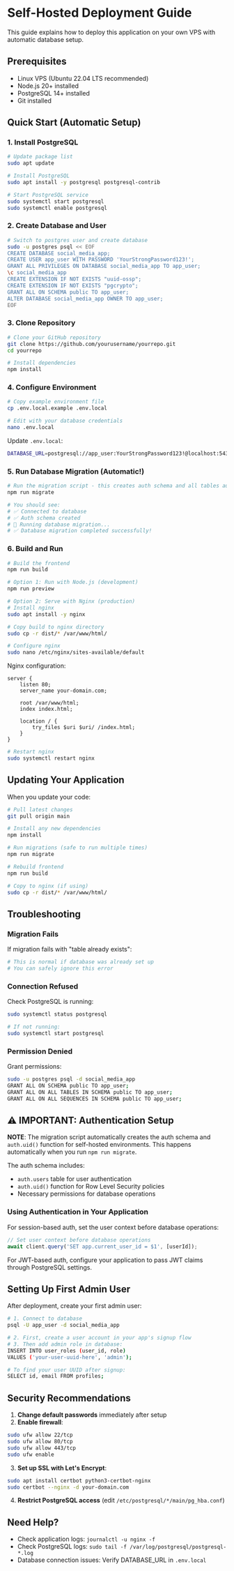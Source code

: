 # Self-Hosted Deployment Guide

This guide explains how to deploy this application on your own VPS with automatic database setup.

## Prerequisites

- Linux VPS (Ubuntu 22.04 LTS recommended)
- Node.js 20+ installed
- PostgreSQL 14+ installed
- Git installed

## Quick Start (Automatic Setup)

### 1. Install PostgreSQL

```bash
# Update package list
sudo apt update

# Install PostgreSQL
sudo apt install -y postgresql postgresql-contrib

# Start PostgreSQL service
sudo systemctl start postgresql
sudo systemctl enable postgresql
```

### 2. Create Database and User

```bash
# Switch to postgres user and create database
sudo -u postgres psql << EOF
CREATE DATABASE social_media_app;
CREATE USER app_user WITH PASSWORD 'YourStrongPassword123!';
GRANT ALL PRIVILEGES ON DATABASE social_media_app TO app_user;
\c social_media_app
CREATE EXTENSION IF NOT EXISTS "uuid-ossp";
CREATE EXTENSION IF NOT EXISTS "pgcrypto";
GRANT ALL ON SCHEMA public TO app_user;
ALTER DATABASE social_media_app OWNER TO app_user;
EOF
```

### 3. Clone Repository

```bash
# Clone your GitHub repository
git clone https://github.com/yourusername/yourrepo.git
cd yourrepo

# Install dependencies
npm install
```

### 4. Configure Environment

```bash
# Copy example environment file
cp .env.local.example .env.local

# Edit with your database credentials
nano .env.local
```

Update `.env.local`:
```bash
DATABASE_URL=postgresql://app_user:YourStrongPassword123!@localhost:5432/social_media_app
```

### 5. Run Database Migration (Automatic!)

```bash
# Run the migration script - this creates auth schema and all tables automatically
npm run migrate

# You should see:
# ✅ Connected to database
# ✅ Auth schema created
# 🚀 Running database migration...
# ✅ Database migration completed successfully!
```

### 6. Build and Run

```bash
# Build the frontend
npm run build

# Option 1: Run with Node.js (development)
npm run preview

# Option 2: Serve with Nginx (production)
# Install nginx
sudo apt install -y nginx

# Copy build to nginx directory
sudo cp -r dist/* /var/www/html/

# Configure nginx
sudo nano /etc/nginx/sites-available/default
```

Nginx configuration:
```nginx
server {
    listen 80;
    server_name your-domain.com;
    
    root /var/www/html;
    index index.html;
    
    location / {
        try_files $uri $uri/ /index.html;
    }
}
```

```bash
# Restart nginx
sudo systemctl restart nginx
```

## Updating Your Application

When you update your code:

```bash
# Pull latest changes
git pull origin main

# Install any new dependencies
npm install

# Run migrations (safe to run multiple times)
npm run migrate

# Rebuild frontend
npm run build

# Copy to nginx (if using)
sudo cp -r dist/* /var/www/html/
```

## Troubleshooting

### Migration Fails

If migration fails with "table already exists":
```bash
# This is normal if database was already set up
# You can safely ignore this error
```

### Connection Refused

Check PostgreSQL is running:
```bash
sudo systemctl status postgresql

# If not running:
sudo systemctl start postgresql
```

### Permission Denied

Grant permissions:
```bash
sudo -u postgres psql -d social_media_app
GRANT ALL ON SCHEMA public TO app_user;
GRANT ALL ON ALL TABLES IN SCHEMA public TO app_user;
GRANT ALL ON ALL SEQUENCES IN SCHEMA public TO app_user;
```

## ⚠️ IMPORTANT: Authentication Setup

**NOTE**: The migration script automatically creates the auth schema and `auth.uid()` function for self-hosted environments. This happens automatically when you run `npm run migrate`.

The auth schema includes:
- `auth.users` table for user authentication
- `auth.uid()` function for Row Level Security policies
- Necessary permissions for database operations

### Using Authentication in Your Application

For session-based auth, set the user context before database operations:

```javascript
// Set user context before database operations
await client.query('SET app.current_user_id = $1', [userId]);
```

For JWT-based auth, configure your application to pass JWT claims through PostgreSQL settings.

## Setting Up First Admin User

After deployment, create your first admin user:

```bash
# 1. Connect to database
psql -U app_user -d social_media_app

# 2. First, create a user account in your app's signup flow
# 3. Then add admin role in database:
INSERT INTO user_roles (user_id, role) 
VALUES ('your-user-uuid-here', 'admin');

# To find your user UUID after signup:
SELECT id, email FROM profiles;
```

## Security Recommendations

1. **Change default passwords** immediately after setup
2. **Enable firewall**:
```bash
sudo ufw allow 22/tcp
sudo ufw allow 80/tcp
sudo ufw allow 443/tcp
sudo ufw enable
```

3. **Set up SSL with Let's Encrypt**:
```bash
sudo apt install certbot python3-certbot-nginx
sudo certbot --nginx -d your-domain.com
```

4. **Restrict PostgreSQL access** (edit `/etc/postgresql/*/main/pg_hba.conf`)

## Need Help?

- Check application logs: `journalctl -u nginx -f`
- Check PostgreSQL logs: `sudo tail -f /var/log/postgresql/postgresql-*.log`
- Database connection issues: Verify DATABASE_URL in `.env.local`
